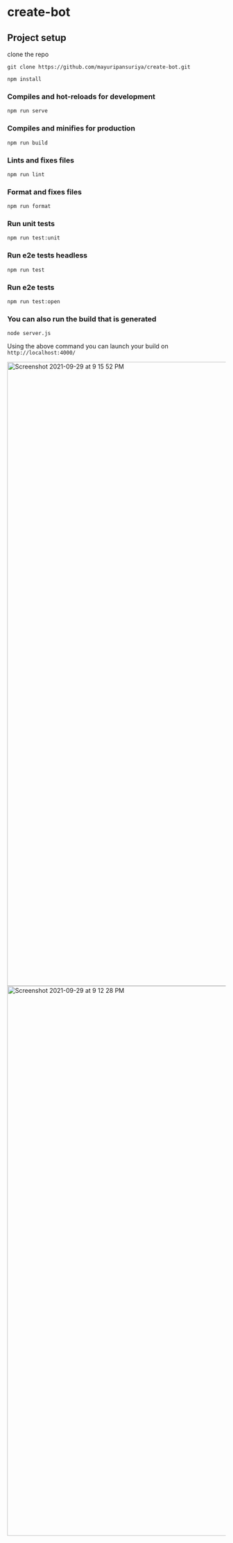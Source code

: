 # create-bot

## Project setup
clone the repo 

```
git clone https://github.com/mayuripansuriya/create-bot.git
```

```
npm install
```

### Compiles and hot-reloads for development

```
npm run serve
```

### Compiles and minifies for production

```
npm run build
```

### Lints and fixes files

```
npm run lint
```
### Format and fixes files

```
npm run format
```
### Run unit tests

```
npm run test:unit
```
### Run e2e tests headless

```
npm run test
```
### Run e2e tests

```
npm run test:open
```

### You can also run the build that is generated 

```
node server.js 
```
Using the above command you can launch your build on  `http://localhost:4000/`


<img width="1439" alt="Screenshot 2021-09-29 at 9 15 52 PM" src="https://user-images.githubusercontent.com/46891494/135303815-dd94a849-23dd-4844-b73b-627b6bb3d83a.png">

<img width="1268" alt="Screenshot 2021-09-29 at 9 12 28 PM" src="https://user-images.githubusercontent.com/46891494/135302827-9c8aa97c-84d7-4171-8473-cec8473ab300.png">